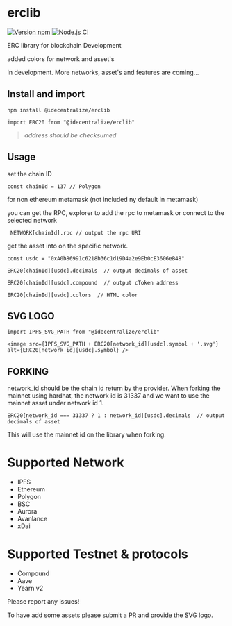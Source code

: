 # erclib
[![Version npm](https://img.shields.io/npm/v/@idecentralize/erclib.svg?logo=npm)](https://www.npmjs.com/package/@idecentralize/erclib)
[![Node.js CI](https://github.com/@idecentralize/erclib/actions/workflows/npm-publish.yml/badge.svg)](https://github.com/@idecentralize/erclib/actions/workflows/npm-publish.yml)




ERC library for blockchain Development

added colors for network and asset's

In development. More networks, asset's and features are coming...

## Install and import

```npm install @idecentralize/erclib```

```import ERC20 from "@idecentralize/erclib"```

> *address should be checksumed*

## Usage

set the chain ID

```const chainId = 137 // Polygon ```

for non ethereum metamask (not included ny default in metamask)

you can get the RPC, explorer to add the rpc to metamask or connect to the selected network

``` NETWORK[chainId].rpc // output the rpc URI```

get the asset into on the specific network.

```const usdc = "0xA0b86991c6218b36c1d19D4a2e9Eb0cE3606eB48"```

```ERC20[chainId][usdc].decimals  // output decimals of asset```

```ERC20[chainId][usdc].compound  // output cToken address```

```ERC20[chainId][usdc].colors  // HTML color```


## SVG LOGO

```import IPFS_SVG_PATH from "@idecentralize/erclib"```


```<image src={IPFS_SVG_PATH + ERC20[network_id][usdc].symbol + '.svg'} alt={ERC20[network_id][usdc].symbol} />```

## FORKING

network_id should be the chain id return by the provider.
When forking the mainnet using hardhat, the network id is 31337 and we want to use the mainnet asset under network id 1.


```ERC20[network_id === 31337 ? 1 : network_id][usdc].decimals  // output decimals of asset```

This will use the mainnet id on the library when forking.








# Supported Network
- IPFS
- Ethereum
- Polygon
- BSC
- Aurora
- Avanlance
- xDai


# Supported Testnet & protocols

- Compound 
- Aave 
- Yearn v2 

Please report any issues!

To have add some assets please submit a PR and provide the SVG logo.


